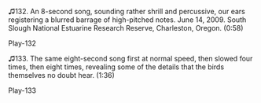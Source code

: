 ♫132. An 8-second song, sounding rather shrill and percussive, our ears
registering a blurred barrage of high-pitched notes. June 14, 2009.
South Slough National Estuarine Research Reserve, Charleston, Oregon.
(0:58)

Play-132

♫133. The same eight-second song first at normal speed, then slowed four
times, then eight times, revealing some of the details that the birds
themselves no doubt hear. (1:36)

Play-133
